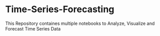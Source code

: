 # Time-Series-Forecasting
 This Repository containes multiple notebooks to Analyze, Visualize and Forecast Time Series Data

